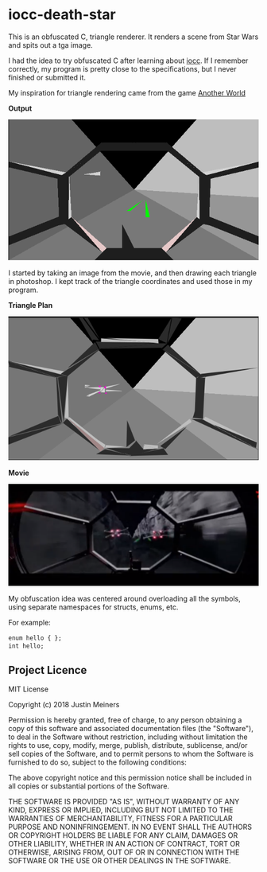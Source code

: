 # iocc-death-star

This is an obfuscated C, triangle renderer. It renders a scene from Star Wars and spits out a tga image.

I had the idea to try obfuscated C after learning about [iocc](http://ioccc.org). If I remember correctly,
my program is pretty close to the specifications, but I never finished or submitted it.

My inspiration for triangle rendering came from the game [Another World](https://en.wikipedia.org/wiki/Another_World_(video_game))

**Output**

![output](screenshots/out.png)

I started by taking an image from the movie, and then drawing each triangle in photoshop. I kept track of the triangle coordinates and used those in my program.

**Triangle Plan**

![plan](screenshots/plan.png)

**Movie**

![movie](screenshots/movie.png)


My obfuscation idea was centered around overloading all the symbols, using separate namespaces for structs, enums, etc.

For example:
```
enum hello { };
int hello;
```




## Project Licence

MIT License

Copyright (c) 2018 Justin Meiners

Permission is hereby granted, free of charge, to any person obtaining a copy of this software and associated documentation files (the "Software"), to deal in the Software without restriction, including without limitation the rights to use, copy, modify, merge, publish, distribute, sublicense, and/or sell copies of the Software, and to permit persons to whom the Software is furnished to do so, subject to the following conditions:

The above copyright notice and this permission notice shall be included in all copies or substantial portions of the Software.

THE SOFTWARE IS PROVIDED "AS IS", WITHOUT WARRANTY OF ANY KIND, EXPRESS OR IMPLIED, INCLUDING BUT NOT LIMITED TO THE WARRANTIES OF MERCHANTABILITY, FITNESS FOR A PARTICULAR PURPOSE AND NONINFRINGEMENT. IN NO EVENT SHALL THE AUTHORS OR COPYRIGHT HOLDERS BE LIABLE FOR ANY CLAIM, DAMAGES OR OTHER LIABILITY, WHETHER IN AN ACTION OF CONTRACT, TORT OR OTHERWISE, ARISING FROM, OUT OF OR IN CONNECTION WITH THE SOFTWARE OR THE USE OR OTHER DEALINGS IN THE SOFTWARE.



